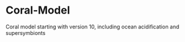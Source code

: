 # Coral-Model
Coral model starting with version 10, including ocean acidification and supersymbionts
